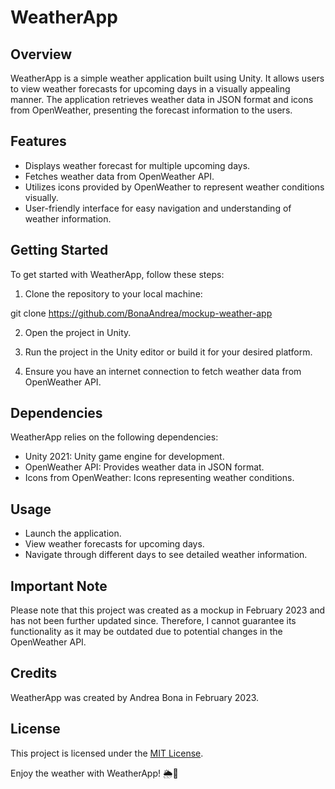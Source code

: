 # WeatherApp

## Overview
WeatherApp is a simple weather application built using Unity. It allows users to view weather forecasts for upcoming days in a visually appealing manner. The application retrieves weather data in JSON format and icons from OpenWeather, presenting the forecast information to the users.

## Features
- Displays weather forecast for multiple upcoming days.
- Fetches weather data from OpenWeather API.
- Utilizes icons provided by OpenWeather to represent weather conditions visually.
- User-friendly interface for easy navigation and understanding of weather information.

## Getting Started
To get started with WeatherApp, follow these steps:

1. Clone the repository to your local machine:

git clone https://github.com/BonaAndrea/mockup-weather-app

2. Open the project in Unity.

3. Run the project in the Unity editor or build it for your desired platform.

4. Ensure you have an internet connection to fetch weather data from OpenWeather API.

## Dependencies
WeatherApp relies on the following dependencies:

- Unity 2021: Unity game engine for development.
- OpenWeather API: Provides weather data in JSON format.
- Icons from OpenWeather: Icons representing weather conditions.

## Usage
- Launch the application.
- View weather forecasts for upcoming days.
- Navigate through different days to see detailed weather information.

## Important Note
Please note that this project was created as a mockup in February 2023 and has not been further updated since. Therefore, I cannot guarantee its functionality as it may be outdated due to potential changes in the OpenWeather API.
  
## Credits
WeatherApp was created by Andrea Bona in February 2023.

## License
This project is licensed under the [MIT License](LICENSE).

Enjoy the weather with WeatherApp! 🌦️🌈
